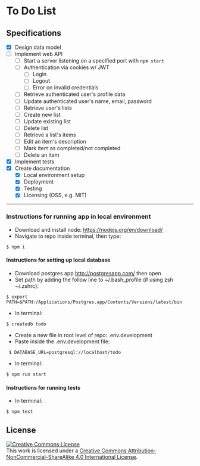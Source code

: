 # To Do List

## Specifications

- [X] Design data model
- [ ] Implement web API
  - [ ] Start a server listening on a specified port with `npm start`
  - [ ] Authentication via cookies w/ JWT
    - [ ] Login
    - [ ] Logout
    - [ ] Error on invalid credentials
  - [ ] Retrieve authenticated user's profile data
  - [ ] Update authenticated user's name, email, password
  - [ ] Retrieve user's lists
  - [ ] Create new list
  - [ ] Update existing list
  - [ ] Delete list
  - [ ] Retrieve a list's items
  - [ ] Edit an item's description
  - [ ] Mark item as completed/not completed
  - [ ] Delete an item
- [X] Implement tests
- [X] Create documentation
  - [X] Local environment setup
  - [X] Deployment
  - [X] Testing
  - [X] Licensing (OSS, e.g. MIT)

---
### Instructions for running app in local environment
- Download and install node: https://nodejs.org/en/download/
- Navigate to repo inside terminal, then type:
```
$ npm i
```

#### Instructions for setting up local database

- Download postgres app http://postgresapp.com/ then open
- Set path by adding the follow line to ~/.bash_profile (if using zsh ~/.zshrc):
```
$ export PATH=$PATH:/Applications/Postgres.app/Contents/Versions/latest/bin
```
- In terminal:  
```
$ createdb todo
```

- Create a new file in root level of repo: .env.development
- Paste inside the .env.development file:

```
 $ DATABASE_URL=postgresql://localhost/todo
 ```

- In terminal:
```
$ npm run start
```

#### Instructions for running tests
- In terminal:
```
$ npm test
```


## License

<a rel="license" href="http://creativecommons.org/licenses/by-nc-sa/4.0/"><img alt="Creative Commons License" style="border-width:0" src="https://i.creativecommons.org/l/by-nc-sa/4.0/80x15.png" /></a>
<br />This work is licensed under a <a rel="license" href="http://creativecommons.org/licenses/by-nc-sa/4.0/">Creative Commons Attribution-NonCommercial-ShareAlike 4.0 International License</a>.

[mit-license]: https://opensource.org/licenses/MIT
